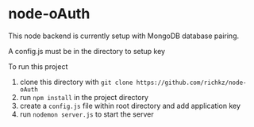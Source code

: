 # node-oAuth

This node backend is currently setup with MongoDB database pairing.

A config.js must be in the directory to setup key

To run this project

1. clone this directory with `git clone https://github.com/richkz/node-oAuth`
2. run `npm install` in the project directory
3. create a `config.js` file within root directory and add application key
4. run `nodemon server.js` to start the server



